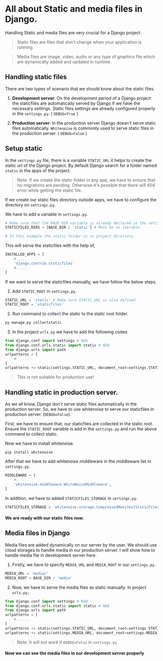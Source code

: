 # All about Static and media files in Django.

Handling Static and media files are very crucial for a Django project.
> Static files are files that don't change when your application is running.

> Media files are image, video, audio or any type of graphics file which are dynamically added and updated in runtime.

## Handling static files

There are two types of scenario that we should know about the static files.
1. **Development server**: On the development period of a Django project the staticfiles are automatically served by Django if we have the necessary settings. Static files settings are already configured properly in the `settings.py`. ( `DEBUG=True` )

2. **Production server**: In the production server Django doesn't serve static files automatically. `Whitenoise` is commonly used to serve static files in the production server. ( `DEBUG=False` )

## Setup static
In the `settings.py` file, there is a variable `STATIC_URL` it helps to create the static url of the Django project. By default Django search for a folder named `static` in the apps of the project. 
> Note: If we create the static folder in any app, we have to ensure that no migrations are pending. Otherwise it's possible that there will 404 error while getting the static file.

If we create our static files directory outside apps, we have to configure the directory on `settings.py`.

We have to add a variable in `settings.py`.
```py
# Make sure that the BASE_DIR variable is already declared in the settings.py
STATICFILES_DIRS = [BASE_DIR / 'static'] # Must be an iterable

# In this example the static folder is in project directory.
```
This will serve the staticfiles with the help of,
```py
INSTALLED_APPS = [
    #.....
    'django.contrib.staticfiles'
    #.....
]

```
If we want to serve the staticfiles manually, we have follow the below steps.
1. Add `STATIC_ROOT` in `settings.py`.
```py
STATIC_URL = 'static' # Make sure STATIC_URL is also defined
STATIC_ROOT = 'staticfiles'
```
2. Run command to collect the static to the static root folder.
```bash
py manage.py collectstatic
```

3. In the project `urls.py` we have to add the following codes.
```py
from django.conf import settings # NEW
from django.conf.urls.static import static # NEW
from django.urls import path
urlpatterns = [
    #......
]
urlpatterns += static(settings.STATIC_URL, document_root=settings.STATIC_ROOT)

```
> This is not suitable for production use!

## Handling static in production server.

As we all know, Django don't serve static files automatically in the production server. So, we have to use whitenoise to serve our staticfiles in production server. (`DEBUG=False`).

First, we have to ensure that, our staticfiles are collected in the static root. Ensure the `STATIC_ROOT` variable is add in the `settings.py` and run the above command to collect static.

Now we have to install whitenoise.
``` 
pip install whitenoise
```

After that we have to add whitenoise middleware in the middleware list in `settings.py`.

```py
MIDDLEWARE = [
    #......
    'whitenoise.middleware.WhiteNoiseMiddleware',
]
```
In addition, we have to added `STATICFILES_STORAGE` in `settings.py`.
```py
STATICFILES_STORAGE = 'whitenoise.storage.CompressedManifestStaticFilesStorage'
```
#### We are ready with our static files now.

## Media files in Django
Media files are added dynamically on our server by the user. We should use cloud storages to handle media in our production server. I will show how to handle media file in development server here.

1. Firstly, we have to specify `MEDIA_URL` and `MEDIA_ROOT` in our `settings.py`.

```py
MEDIA_URL = 'media/'
MEDIA_ROOT = BASE_DIR / 'media'
```
2. Now, we have to serve the media files as static manually. In project `urls.py`,
```py
from django.conf import settings # NEW
from django.conf.urls.static import static # NEW
from django.urls import path
urlpatterns = [
    #......
]
urlpatterns += static(settings.STATIC_URL, document_root=settings.STATIC_ROOT)
urlpatterns += static(settings.MEDIA_URL, document_root=settings.MEDIA_ROOT)
```
> Note: It will not work if `DEBUG=False` in `settings.py` 
#### Now we can see the media files in our development server properly